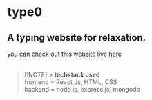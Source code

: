 # type0

## A typing website for relaxation.

you can check out this website [live here](https://heal333.github.io/type0/)
<br/>
<br/>

> [!NOTE] > **techstack used**  
> frontend = React Js, HTML, CSS  
> backend = node js, express js, mongodb
